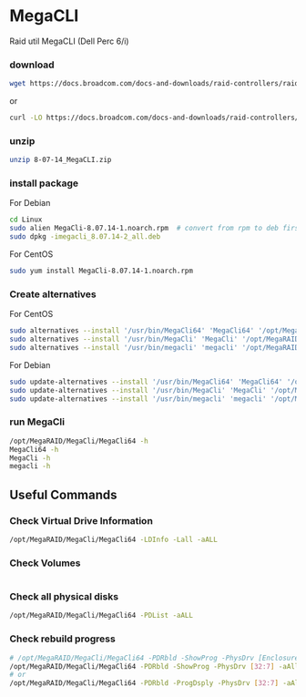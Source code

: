 # MegaCLI
Raid util MegaCLI (Dell Perc 6/i)

### download

```bash
wget https://docs.broadcom.com/docs-and-downloads/raid-controllers/raid-controllers-common-files/8-07-14_MegaCLI.zip
```

or

```bash
curl -LO https://docs.broadcom.com/docs-and-downloads/raid-controllers/raid-controllers-common-files/8-07-14_MegaCLI.zip
```

### unzip

```bash
unzip 8-07-14_MegaCLI.zip
```

### install package

For Debian

```bash
cd Linux
sudo alien MegaCli-8.07.14-1.noarch.rpm  # convert from rpm to deb first
sudo dpkg -imegacli_8.07.14-2_all.deb
```

For CentOS

```bash
sudo yum install MegaCli-8.07.14-1.noarch.rpm
```

### Create alternatives

For CentOS

```bash
sudo alternatives --install '/usr/bin/MegaCli64' 'MegaCli64' '/opt/MegaRAID/MegaCli/MegaCli64' 1
sudo alternatives --install '/usr/bin/MegaCli' 'MegaCli' '/opt/MegaRAID/MegaCli/MegaCli64' 1
sudo alternatives --install '/usr/bin/megacli' 'megacli' '/opt/MegaRAID/MegaCli/MegaCli64' 1
```

For Debian

```bash
sudo update-alternatives --install '/usr/bin/MegaCli64' 'MegaCli64' '/opt/MegaRAID/MegaCli/MegaCli64' 1
sudo update-alternatives --install '/usr/bin/MegaCli' 'MegaCli' '/opt/MegaRAID/MegaCli/MegaCli64' 1
sudo update-alternatives --install '/usr/bin/megacli' 'megacli' '/opt/MegaRAID/MegaCli/MegaCli64' 1
```

### run MegaCli

```bash
/opt/MegaRAID/MegaCli/MegaCli64 -h
MegaCli64 -h
MegaCli -h
megacli -h
```

## Useful Commands

### Check Virtual Drive Information
```bash
/opt/MegaRAID/MegaCli/MegaCli64 -LDInfo -Lall -aALL
```

### Check Volumes
```bash

```

### Check all physical disks
```bash
/opt/MegaRAID/MegaCli/MegaCli64 -PDList -aALL
```

### Check rebuild progress
```bash
# /opt/MegaRAID/MegaCli/MegaCli64 -PDRbld -ShowProg -PhysDrv [Enclosure Device ID:Slot Number] -aAll
/opt/MegaRAID/MegaCli/MegaCli64 -PDRbld -ShowProg -PhysDrv [32:7] -aAll
# or
/opt/MegaRAID/MegaCli/MegaCli64 -PDRbld -ProgDsply -PhysDrv [32:7] -aAll
```
